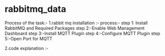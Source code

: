 # rabbitmq_data
Process of the task:-
1.rabbit mq installation :-
process:-
step 1: Install RabbitMQ and Required Packages
step 2:-Enable Web Management Dashboard
step 3:-Install MQTT Plugin
step 4:-Configure MQTT Plugin
step 5:-Open Port for MQTT

2.code explanation :-
